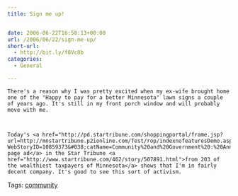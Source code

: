 ```yaml
---
title: Sign me up!


date: 2006-06-22T16:58:13+00:00
url: /2006/06/22/sign-me-up/
short-url:
  - http://bit.ly/f0Vc8b
categories:
  - General

---
```

<div class='microid-mailto+http:sha1:8fedcc89c2d28d5956b0f5767d825d2d0fffddd7'>
  
    There's a reason why I was pretty excited when my ex-wife brought home one of the "Happy to pay for a better Minnesota" lawn signs a couple of years ago. It's still in my front porch window and will probably move with me.
  
  
  
    Today's <a href="http://pd.startribune.com/shoppingportal/frame.jsp?url=http://mnstartribune.p2ionline.com/Test/rop/indexnofeaturesDemo.aspx?WebStoryID=10859373&#038;catName=Community%20and%20Government%20:%20Announcements%20&#038;%20Notices">full page ad</a> in the Star Tribune <a href="http://www.startribune.com/462/story/507891.html">from 203 of the wealthiest taxpayers of Minnesota</a> shows that I'm in fairly decent company. It's good to see this sort of activism.
  
</div>

<div class="st-post-tags">
  Tags: <a href="http://www.cavort.org/tag/community/" title="community" rel="tag">community</a><br />
</div>